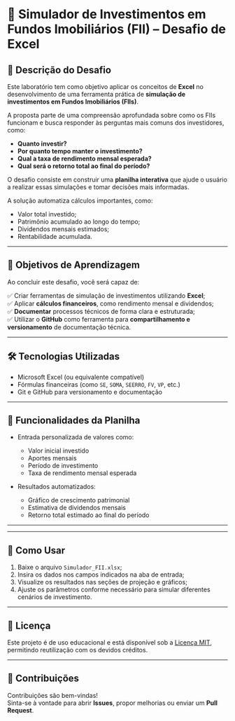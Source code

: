# 💼 Simulador de Investimentos em Fundos Imobiliários (FII) – Desafio de Excel

## 📌 Descrição do Desafio

Este laboratório tem como objetivo aplicar os conceitos de **Excel** no desenvolvimento de uma ferramenta prática de **simulação de investimentos em Fundos Imobiliários (FIIs)**.

A proposta parte de uma compreensão aprofundada sobre como os FIIs funcionam e busca responder às perguntas mais comuns dos investidores, como:

- **Quanto investir?**
- **Por quanto tempo manter o investimento?**
- **Qual a taxa de rendimento mensal esperada?**
- **Qual será o retorno total ao final do período?**

O desafio consiste em construir uma **planilha interativa** que ajude o usuário a realizar essas simulações e tomar decisões mais informadas.

A solução automatiza cálculos importantes, como:

- Valor total investido;
- Patrimônio acumulado ao longo do tempo;
- Dividendos mensais estimados;
- Rentabilidade acumulada.

---

## 🎯 Objetivos de Aprendizagem

Ao concluir este desafio, você será capaz de:

✅ Criar ferramentas de simulação de investimentos utilizando **Excel**;  
✅ Aplicar **cálculos financeiros**, como rendimento mensal e dividendos;  
✅ **Documentar** processos técnicos de forma clara e estruturada;  
✅ Utilizar o **GitHub** como ferramenta para **compartilhamento e versionamento** de documentação técnica.

---

## 🛠️ Tecnologias Utilizadas

- Microsoft Excel (ou equivalente compatível)
- Fórmulas financeiras (como `SE`, `SOMA`, `SEERRO`, `FV`, `VP`, etc.)
- Git e GitHub para versionamento e documentação

---

## 🧮 Funcionalidades da Planilha

- Entrada personalizada de valores como:
  - Valor inicial investido  
  - Aportes mensais  
  - Período de investimento  
  - Taxa de rendimento mensal esperada  

- Resultados automatizados:
  - Gráfico de crescimento patrimonial
  - Estimativa de dividendos mensais
  - Retorno total estimado ao final do período

---

---

## 🚀 Como Usar

1. Baixe o arquivo `Simulador_FII.xlsx`;
2. Insira os dados nos campos indicados na aba de entrada;
3. Visualize os resultados nas seções de projeção e gráficos;
4. Ajuste os parâmetros conforme necessário para simular diferentes cenários de investimento.

---

## 📄 Licença

Este projeto é de uso educacional e está disponível sob a [Licença MIT](LICENSE), permitindo reutilização com os devidos créditos.

---

## 🤝 Contribuições

Contribuições são bem-vindas!  
Sinta-se à vontade para abrir **Issues**, propor melhorias ou enviar um **Pull Request**.


